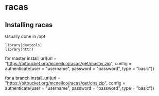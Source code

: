 # racas
 
 
## Installing racas

Usually done in /opt

    library(devtools)
    library(httr)

for master
    install_url(url = "https://bitbucket.org/mcneilco/racas/get/master.zip", config = authenticate(user = "username", password = "password", type = "basic"))

for a branch
    install_url(url = "https://bitbucket.org/mcneilco/racas/get/dns.zip", config = authenticate(user = "username", password = "password", type = "basic"))
